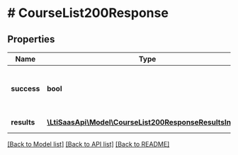# # CourseList200Response

## Properties

Name | Type | Description | Notes
------------ | ------------- | ------------- | -------------
**success** | **bool** | Indicates whether the operation was successful | [optional]
**results** | [**\LtiSaasApi\Model\CourseList200ResponseResultsInner[]**](CourseList200ResponseResultsInner.md) | Array of courses | [optional]

[[Back to Model list]](../../README.md#models) [[Back to API list]](../../README.md#endpoints) [[Back to README]](../../README.md)
